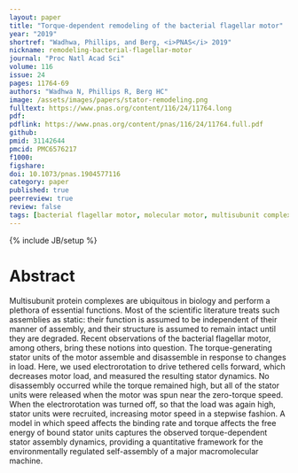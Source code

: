 ```yaml
---
layout: paper
title: "Torque-dependent remodeling of the bacterial flagellar motor"
year: "2019"
shortref: "Wadhwa, Phillips, and Berg, <i>PNAS</i> 2019"
nickname: remodeling-bacterial-flagellar-motor
journal: "Proc Natl Acad Sci"
volume: 116
issue: 24
pages: 11764-69
authors: "Wadhwa N, Phillips R, Berg HC"
image: /assets/images/papers/stator-remodeling.png
fulltext: https://www.pnas.org/content/116/24/11764.long
pdf: 
pdflink: https://www.pnas.org/content/pnas/116/24/11764.full.pdf
github: 
pmid: 31142644
pmcid: PMC6576217
f1000: 
figshare: 
doi: 10.1073/pnas.1904577116
category: paper
published: true
peerreview: true
review: false
tags: [bacterial flagellar motor, molecular motor, multisubunit complex, regulated self-assembly]
---
```

{% include JB/setup %}

# Abstract 

Multisubunit protein complexes are ubiquitous in biology and perform a plethora of essential functions. Most of the scientific literature treats such assemblies as static: their function is assumed to be independent of their manner of assembly, and their structure is assumed to remain intact until they are degraded. Recent observations of the bacterial flagellar motor, among others, bring these notions into question. The torque-generating stator units of the motor assemble and disassemble in response to changes in load. Here, we used electrorotation to drive tethered cells forward, which decreases motor load, and measured the resulting stator dynamics. No disassembly occurred while the torque remained high, but all of the stator units were released when the motor was spun near the zero-torque speed. When the electrorotation was turned off, so that the load was again high, stator units were recruited, increasing motor speed in a stepwise fashion. A model in which speed affects the binding rate and torque affects the free energy of bound stator units captures the observed torque-dependent stator assembly dynamics, providing a quantitative framework for the environmentally regulated self-assembly of a major macromolecular machine.